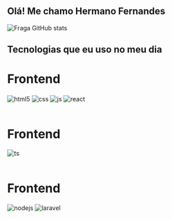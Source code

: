 ## Olá! Me chamo Hermano Fernandes 

![Fraga GitHub stats](https://github-readme-stats.vercel.app/api?username=Ark-Hermano&show_icons=true&theme=dracula&count_private=true)

## Tecnologias que eu uso no meu dia

<div style="display: inline_block">
  <div>
    <h1>Frontend</h1>
  </div>
  
  <img align="center" alt="html5" src="https://img.shields.io/badge/HTML5-E34F26?style=for-the-badge&logo=html5&logoColor=white" />
  <img align="center" alt="css" src="https://img.shields.io/badge/CSS3-1572B6?style=for-the-badge&logo=css3&logoColor=white" />
  <img align="center" alt="js" src="https://img.shields.io/badge/JavaScript-F7DF1E?style=for-the-badge&logo=javascript&logoColor=black" />
  <img align="center" alt="react" src="https://img.shields.io/badge/React-20232A?style=for-the-badge&logo=react&logoColor=61DAFB" />
</div>
<br/>

<div style="display: inline_block">
  <div>
    <h1>Frontend</h1>
  </div>
  
  <img align="center" alt="ts" src="https://img.shields.io/badge/TypeScript-007ACC?style=for-the-badge&logo=typescript&logoColor=white" />
</div>
<br/>

<div style="display: inline_block"> 
  <div>
    <h1>Frontend</h1>
  </div>
  
  <img align="center" alt="nodejs" src="https://img.shields.io/badge/Node.js-43853D?style=for-the-badge&logo=node.js&logoColor=white" />
  <img align="center" alt="laravel" src="https://img.shields.io/badge/Laravel-FF2D20?style=for-the-badge&logo=laravel&logoColor=white" />
</div>
<br/>
